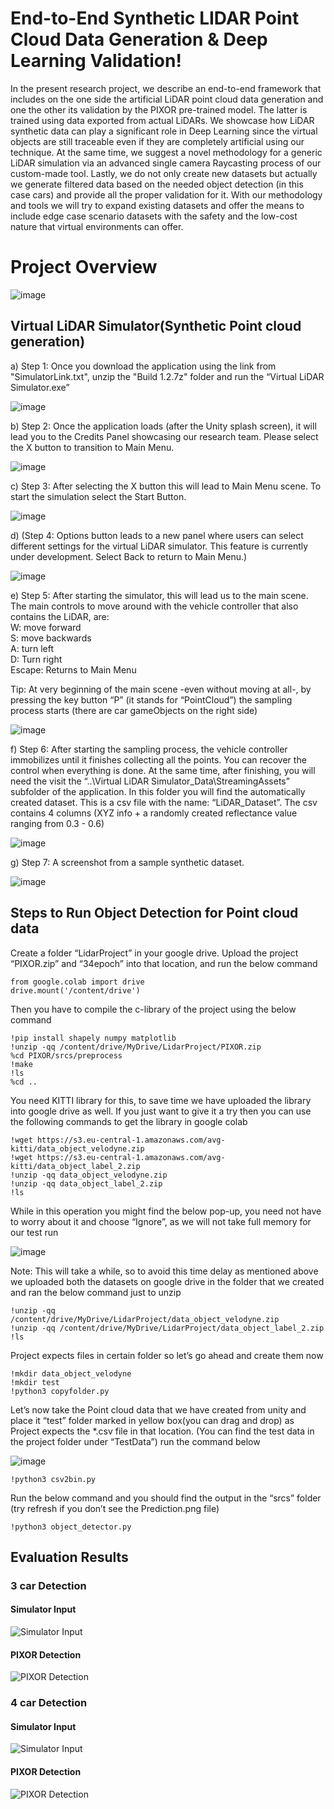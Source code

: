 # End-to-End Synthetic LIDAR Point Cloud Data Generation & Deep Learning Validation!

In  the  present  research project,  we  describe  an  end-to-end framework  that  includes  on  the  one  side  the  artificial  LiDAR point  cloud  data  generation  and  one  the  other  its  validation by  the  PIXOR  pre-trained  model.  The  latter  is  trained  using data  exported from  actual  LiDARs.  We  showcase  how  LiDAR synthetic data can play a significant role in Deep Learning since the virtual objects are still traceable even if they are completely artificial  using  our  technique.  At  the  same  time,  we  suggest a  novel  methodology  for  a  generic  LiDAR  simulation  via  an advanced single camera Raycasting process of our custom-made tool. Lastly, we do not only create new datasets but actually we generate  filtered  data  based  on  the  needed  object  detection  (in this case cars) and provide all the proper validation for it. With our methodology and tools we will try to expand existing datasets and offer the means to include edge case scenario datasets with the safety and the low-cost nature that virtual environments can offer.

# Project Overview

![image](https://user-images.githubusercontent.com/83134822/115970366-c863ac80-a50f-11eb-9f56-1c3133d4cf33.png)

## Virtual LiDAR Simulator(Synthetic Point cloud generation) 

a)	Step 1: Once you download the application using the link from "SimulatorLink.txt", unzip the "Build 1.2.7z" folder and run the “Virtual LiDAR Simulator.exe”

![image](https://user-images.githubusercontent.com/83134822/115970476-8b4bea00-a510-11eb-9dbd-753a01b2ac0b.png)

b)	Step 2: Once the application loads (after the Unity splash screen), it will lead you to the Credits Panel showcasing our research team. Please select the X button to transition to Main Menu.

![image](https://user-images.githubusercontent.com/83134822/115970463-7d966480-a510-11eb-9171-5872fb41e6a5.png)

c)	Step 3: After selecting the X button this will lead to Main Menu scene. To start the simulation select the Start Button.

![image](https://user-images.githubusercontent.com/83134822/115970490-9ef75080-a510-11eb-9158-db6ca381e2fc.png)

d)	(Step 4: Options button leads to a new panel where users can select different settings for the virtual LiDAR simulator. This feature is currently under development. Select Back to return to Main Menu.)

![image](https://user-images.githubusercontent.com/83134822/115970498-af0f3000-a510-11eb-839f-d97a4e132f83.png)

e)	Step 5: After starting the simulator, this will lead us to the main scene. The main controls to move around with the vehicle controller that also contains the LiDAR, are: <br/>
            W: move forward<br/>
            S: move backwards<br/>
            A: turn left<br/>
            D: Turn right<br/>
            Escape: Returns to Main Menu<br/>
            
Tip: At very beginning of the main scene -even without moving at all-, by pressing the key button “P” (it stands for “PointCloud”) the sampling process starts (there are car gameObjects on the right side) 

![image](https://user-images.githubusercontent.com/83134822/115970511-c5b58700-a510-11eb-8d5f-449087c8f331.png)

f)	Step 6: After starting the sampling process, the vehicle controller immobilizes until it finishes collecting all the points. You can recover the control when everything is done. At the same time, after finishing, you will need the visit the “..\Virtual LiDAR Simulator_Data\StreamingAssets” subfolder of the application. In this folder you will find the automatically created dataset. This is a csv file with the name: “LiDAR_Dataset”. The csv contains 4 columns (XYZ info + a randomly created reflectance value ranging from 0.3 - 0.6)

![image](https://user-images.githubusercontent.com/83134822/115970529-eaa9fa00-a510-11eb-9d18-d5cab3b88d30.png)

g)	Step 7: A screenshot from a sample synthetic dataset.

![image](https://user-images.githubusercontent.com/83134822/115970538-fe556080-a510-11eb-937b-7bfa07fe81a2.png)


## Steps to Run Object Detection for Point cloud data

Create a folder “LidarProject” in your google drive.
Upload the project “PIXOR.zip” and “34epoch” into that location, and run the below command

```
from google.colab import drive
drive.mount('/content/drive')
```
Then you have to compile the c-library of the project using the below command

```
!pip install shapely numpy matplotlib
!unzip -qq /content/drive/MyDrive/LidarProject/PIXOR.zip
%cd PIXOR/srcs/preprocess
!make
!ls
%cd ..
```

You need KITTI library for this, to save time we have uploaded the library into google drive as well. If you just want to give it a try then you can use the following commands to get the library in google colab

```
!wget https://s3.eu-central-1.amazonaws.com/avg-kitti/data_object_velodyne.zip
!wget https://s3.eu-central-1.amazonaws.com/avg-kitti/data_object_label_2.zip
!unzip -qq data_object_velodyne.zip
!unzip -qq data_object_label_2.zip
!ls 

```
While in this operation you might find the below pop-up, you need not have to worry about it and choose “Ignore”, as we will not take full memory for our test run

![image](https://user-images.githubusercontent.com/83134822/115968633-cba66a80-a506-11eb-8d55-7b59841e17de.png)

Note: This will take a while, so to avoid this time delay as mentioned above we uploaded both the datasets on google drive in the folder that we created and ran the below command just to unzip
```
!unzip -qq /content/drive/MyDrive/LidarProject/data_object_velodyne.zip
!unzip -qq /content/drive/MyDrive/LidarProject/data_object_label_2.zip
!ls

```
Project expects files in certain folder so let’s go ahead and create them now

```
!mkdir data_object_velodyne
!mkdir test
!python3 copyfolder.py

```
Let’s now take the Point cloud data that we have created from unity and place it “test” folder marked in yellow box(you can drag and drop) as Project expects the *.csv file in that location. (You can find the test data in the project folder under “TestData”) run the command below

![image](https://user-images.githubusercontent.com/83134822/115968708-2770f380-a507-11eb-988a-f8f45fc11a9a.png)

```
!python3 csv2bin.py

```
Run the below command and you should find the output in the “srcs” folder (try refresh if you don’t see the Prediction.png file) 
```
!python3 object_detector.py
```

## Evaluation Results

### 3 car Detection
#### Simulator Input
![Simulator Input](https://user-images.githubusercontent.com/83134822/115968756-57b89200-a507-11eb-86f4-7cf9646ecb5d.png)
#### PIXOR Detection
![PIXOR Detection](https://user-images.githubusercontent.com/83134822/115969164-9c452d00-a509-11eb-84cd-de3b3288857c.png)

### 4 car Detection
#### Simulator Input
![Simulator Input](https://user-images.githubusercontent.com/83134822/115968776-6f901600-a507-11eb-929c-a91e33b00096.png)
#### PIXOR Detection
![PIXOR Detection](https://user-images.githubusercontent.com/83134822/115968779-7454ca00-a507-11eb-9e20-ac8fb1d9069e.png)





